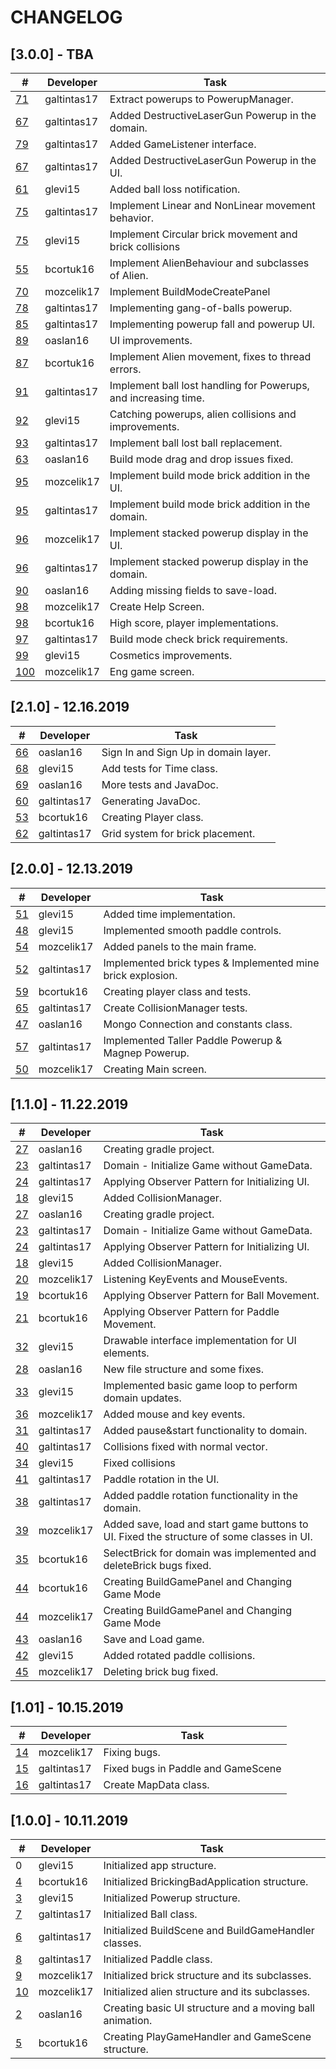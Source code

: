 # CHANGELOG

## [3.0.0] - TBA
| #                                                                    | Developer   | Task                                                   |
|----------------------------------------------------------------------|-------------|--------------------------------------------------------|
| [71](https://git.ku.edu.tr/302_2019_guidance/bricking-bad/issues/71) | galtintas17 | Extract powerups to PowerupManager.
| [67](https://git.ku.edu.tr/302_2019_guidance/bricking-bad/issues/67) | galtintas17 | Added DestructiveLaserGun Powerup in the domain.
| [79](https://git.ku.edu.tr/302_2019_guidance/bricking-bad/issues/79) | galtintas17 | Added GameListener interface.
| [67](https://git.ku.edu.tr/302_2019_guidance/bricking-bad/issues/67) | galtintas17 | Added DestructiveLaserGun Powerup in the UI.
| [61](https://git.ku.edu.tr/302_2019_guidance/bricking-bad/issues/61) | glevi15     | Added ball loss notification.
| [75](https://git.ku.edu.tr/302_2019_guidance/bricking-bad/issues/75) | galtintas17 | Implement Linear and NonLinear movement behavior.
| [75](https://git.ku.edu.tr/302_2019_guidance/bricking-bad/issues/75) | glevi15     | Implement Circular brick movement and brick collisions
| [55](https://git.ku.edu.tr/302_2019_guidance/bricking-bad/issues/55) | bcortuk16   | Implement AlienBehaviour and subclasses of Alien.
| [70](https://git.ku.edu.tr/302_2019_guidance/bricking-bad/issues/70) | mozcelik17  | Implement BuildModeCreatePanel
| [78](https://git.ku.edu.tr/302_2019_guidance/bricking-bad/issues/78) | galtintas17 | Implementing gang-of-balls powerup.
| [85](https://git.ku.edu.tr/302_2019_guidance/bricking-bad/issues/85) | galtintas17 | Implementing powerup fall and powerup UI.
| [89](https://git.ku.edu.tr/302_2019_guidance/bricking-bad/issues/89) | oaslan16    | UI improvements.
| [87](https://git.ku.edu.tr/302_2019_guidance/bricking-bad/issues/87) | bcortuk16   | Implement Alien movement, fixes to thread errors.
| [91](https://git.ku.edu.tr/302_2019_guidance/bricking-bad/issues/91) | galtintas17 | Implement ball lost handling for Powerups, and increasing time.
| [92](https://git.ku.edu.tr/302_2019_guidance/bricking-bad/issues/92) | glevi15     | Catching powerups, alien collisions and improvements.
| [93](https://git.ku.edu.tr/302_2019_guidance/bricking-bad/issues/93) | galtintas17 | Implement ball lost ball replacement.
| [63](https://git.ku.edu.tr/302_2019_guidance/bricking-bad/issues/63) | oaslan16    | Build mode drag and drop issues fixed.
| [95](https://git.ku.edu.tr/302_2019_guidance/bricking-bad/issues/95) | mozcelik17  | Implement build mode brick addition in the UI.
| [95](https://git.ku.edu.tr/302_2019_guidance/bricking-bad/issues/95) | galtintas17 | Implement build mode brick addition in the domain.
| [96](https://git.ku.edu.tr/302_2019_guidance/bricking-bad/issues/96) | mozcelik17  | Implement stacked powerup display in the UI.
| [96](https://git.ku.edu.tr/302_2019_guidance/bricking-bad/issues/96) | galtintas17 | Implement stacked powerup display in the domain.
| [90](https://git.ku.edu.tr/302_2019_guidance/bricking-bad/issues/90) | oaslan16    | Adding missing fields to save-load.
| [98](https://git.ku.edu.tr/302_2019_guidance/bricking-bad/issues/98) | mozcelik17  | Create Help Screen.
| [98](https://git.ku.edu.tr/302_2019_guidance/bricking-bad/issues/98) | bcortuk16   | High score, player implementations.
| [97](https://git.ku.edu.tr/302_2019_guidance/bricking-bad/issues/97) | galtintas17 | Build mode check brick requirements.
| [99](https://git.ku.edu.tr/302_2019_guidance/bricking-bad/issues/99) | glevi15     | Cosmetics improvements.
| [100](https://git.ku.edu.tr/302_2019_guidance/bricking-bad/issues/100) | mozcelik17| Eng game screen.

## [2.1.0] - 12.16.2019
| #                                                                    | Developer   | Task                                                   |
|----------------------------------------------------------------------|-------------|--------------------------------------------------------|
| [66](https://git.ku.edu.tr/302_2019_guidance/bricking-bad/issues/66) | oaslan16    | Sign In and Sign Up in domain layer.
| [68](https://git.ku.edu.tr/302_2019_guidance/bricking-bad/issues/68) | glevi15     | Add tests for Time class.
| [69](https://git.ku.edu.tr/302_2019_guidance/bricking-bad/issues/69) | oaslan16    | More tests and JavaDoc.
| [60](https://git.ku.edu.tr/302_2019_guidance/bricking-bad/issues/65) | galtintas17 | Generating JavaDoc.
| [53](https://git.ku.edu.tr/302_2019_guidance/bricking-bad/issues/65) | bcortuk16   | Creating Player class.
| [62](https://git.ku.edu.tr/302_2019_guidance/bricking-bad/issues/65) | galtintas17 | Grid system for brick placement.


## [2.0.0] - 12.13.2019
| #  | Developer   | Task                                                   |
|----|-------------|--------------------------------------------------------|
| [51](https://git.ku.edu.tr/302_2019_guidance/bricking-bad/issues/51) | glevi15     | Added time implementation.
| [48](https://git.ku.edu.tr/302_2019_guidance/bricking-bad/issues/48) | glevi15     | Implemented smooth paddle controls.  
| [54](https://git.ku.edu.tr/302_2019_guidance/bricking-bad/issues/54) | mozcelik17  | Added panels to the main frame.
| [52](https://git.ku.edu.tr/302_2019_guidance/bricking-bad/issues/52) | galtintas17 | Implemented brick types & Implemented mine brick explosion.
| [59](https://git.ku.edu.tr/302_2019_guidance/bricking-bad/issues/59) | bcortuk16   | Creating player class and tests.
| [65](https://git.ku.edu.tr/302_2019_guidance/bricking-bad/issues/65) | galtintas17 | Create CollisionManager tests.
| [47](https://git.ku.edu.tr/302_2019_guidance/bricking-bad/issues/47) | oaslan16    | Mongo Connection and constants class.         
| [57](https://git.ku.edu.tr/302_2019_guidance/bricking-bad/issues/57) | galtintas17 | Implemented Taller Paddle Powerup & Magnep Powerup.
| [50](https://git.ku.edu.tr/302_2019_guidance/bricking-bad/issues/57) | mozcelik17  | Creating Main screen.


## [1.1.0] - 11.22.2019
| #  | Developer   | Task                                                   |
|----|-------------|--------------------------------------------------------|
| [27](https://git.ku.edu.tr/302_2019_guidance/bricking-bad/issues/27) | oaslan16    | Creating gradle project.         
| [23](https://git.ku.edu.tr/302_2019_guidance/bricking-bad/issues/23) | galtintas17 | Domain - Initialize Game without GameData.             
| [24](https://git.ku.edu.tr/302_2019_guidance/bricking-bad/issues/24) | galtintas17 | Applying Observer Pattern for Initializing UI.         
| [18](https://git.ku.edu.tr/302_2019_guidance/bricking-bad/issues/18) | glevi15     | Added CollisionManager.                               
| [27](https://git.ku.edu.tr/302_2019_guidance/bricking-bad/issues/27) | oaslan16    | Creating gradle project.                               
| [23](https://git.ku.edu.tr/302_2019_guidance/bricking-bad/issues/23) | galtintas17 | Domain - Initialize Game without GameData.             
| [24](https://git.ku.edu.tr/302_2019_guidance/bricking-bad/issues/24) | galtintas17 | Applying Observer Pattern for Initializing UI.         
| [18](https://git.ku.edu.tr/302_2019_guidance/bricking-bad/issues/18) | glevi15     | Added CollisionManager.                                
| [20](https://git.ku.edu.tr/302_2019_guidance/bricking-bad/issues/20) | mozcelik17  | Listening KeyEvents and MouseEvents.                   
| [19](https://git.ku.edu.tr/302_2019_guidance/bricking-bad/issues/19) | bcortuk16   | Applying Observer Pattern for Ball Movement.           
| [21](https://git.ku.edu.tr/302_2019_guidance/bricking-bad/issues/21) | bcortuk16   | Applying Observer Pattern for Paddle Movement.         
| [32](https://git.ku.edu.tr/302_2019_guidance/bricking-bad/issues/32) | glevi15     | Drawable interface implementation for UI elements.     
| [28](https://git.ku.edu.tr/302_2019_guidance/bricking-bad/issues/28) | oaslan16    | New file structure and some fixes.                     
| [33](https://git.ku.edu.tr/302_2019_guidance/bricking-bad/issues/33) | glevi15     | Implemented basic game loop to perform domain updates. 
| [36](https://git.ku.edu.tr/302_2019_guidance/bricking-bad/issues/36) | mozcelik17  | Added mouse and key events.                            
| [31](https://git.ku.edu.tr/302_2019_guidance/bricking-bad/issues/31) | galtintas17 | Added pause&start functionality to domain.
| [40](https://git.ku.edu.tr/302_2019_guidance/bricking-bad/issues/40) | galtintas17 | Collisions fixed with normal vector.
| [34](https://git.ku.edu.tr/302_2019_guidance/bricking-bad/issues/34) | glevi15     | Fixed collisions 
| [41](https://git.ku.edu.tr/302_2019_guidance/bricking-bad/issues/41) | galtintas17 | Paddle rotation in the UI.
| [38](https://git.ku.edu.tr/302_2019_guidance/bricking-bad/issues/38) | galtintas17 | Added paddle rotation functionality in the domain.
| [39](https://git.ku.edu.tr/302_2019_guidance/bricking-bad/issues/39) | mozcelik17  | Added save, load and start game buttons to UI. Fixed the structure of some classes in UI. 
| [35](https://git.ku.edu.tr/302_2019_guidance/bricking-bad/issues/35) | bcortuk16   | SelectBrick for domain was implemented and deleteBrick bugs fixed.
| [44](https://git.ku.edu.tr/302_2019_guidance/bricking-bad/issues/44) | bcortuk16   | Creating BuildGamePanel and Changing Game Mode
| [44](https://git.ku.edu.tr/302_2019_guidance/bricking-bad/issues/44) | mozcelik17  | Creating BuildGamePanel and Changing Game Mode
| [43](https://git.ku.edu.tr/302_2019_guidance/bricking-bad/issues/43) | oaslan16    | Save and Load game.
| [42](https://git.ku.edu.tr/302_2019_guidance/bricking-bad/issues/42) | glevi15     | Added rotated paddle collisions. 
| [45](https://git.ku.edu.tr/302_2019_guidance/bricking-bad/issues/45) | mozcelik17  | Deleting brick bug fixed.


## [1.01] - 10.15.2019
| #  | Developer   | Task                                                   |
|----|-------------|--------------------------------------------------------|
| [14](https://git.ku.edu.tr/302_2019_guidance/bricking-bad/issues/14) | mozcelik17  | Fixing bugs.
| [15](https://git.ku.edu.tr/302_2019_guidance/bricking-bad/issues/15) | galtintas17 | Fixed bugs in Paddle and GameScene
| [16](https://git.ku.edu.tr/302_2019_guidance/bricking-bad/issues/16) | galtintas17 | Create MapData class.


## [1.0.0] - 10.11.2019
| #  | Developer   | Task                                                   |
|----|-------------|--------------------------------------------------------|
| 0  | glevi15     | Initialized app structure.
| [4](https://git.ku.edu.tr/302_2019_guidance/bricking-bad/issues/4)  | bcortuk16   | Initialized BrickingBadApplication structure.
| [3](https://git.ku.edu.tr/302_2019_guidance/bricking-bad/issues/3)  | glevi15     | Initialized Powerup structure.
| [7](https://git.ku.edu.tr/302_2019_guidance/bricking-bad/issues/7)  | galtintas17 | Initialized Ball class.
| [6](https://git.ku.edu.tr/302_2019_guidance/bricking-bad/issues/6)  | galtintas17 | Initialized BuildScene and BuildGameHandler classes.
| [8](https://git.ku.edu.tr/302_2019_guidance/bricking-bad/issues/8)  | galtintas17 | Initialized Paddle class.
| [9](https://git.ku.edu.tr/302_2019_guidance/bricking-bad/issues/9)  | mozcelik17  | Initialized brick structure and its subclasses.
| [10](https://git.ku.edu.tr/302_2019_guidance/bricking-bad/issues/10) | mozcelik17  | Initialized alien structure and its subclasses.
| [2](https://git.ku.edu.tr/302_2019_guidance/bricking-bad/issues/2)  | oaslan16    | Creating basic UI structure and a moving ball animation.
| [5](https://git.ku.edu.tr/302_2019_guidance/bricking-bad/issues/3)  | bcortuk16   | Creating PlayGameHandler and GameScene structure.
